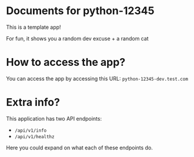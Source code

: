 # Documents for python-12345

This is a template app!

For fun, it shows you a random dev excuse + a random cat

# How to access the app?

You can access the app by accessing this URL: `python-12345-dev.test.com` 

# Extra info?

This application has two API endpoints:

- `/api/v1/info`
- `/api/v1/healthz`

Here you could expand on what each of these endpoints do.


